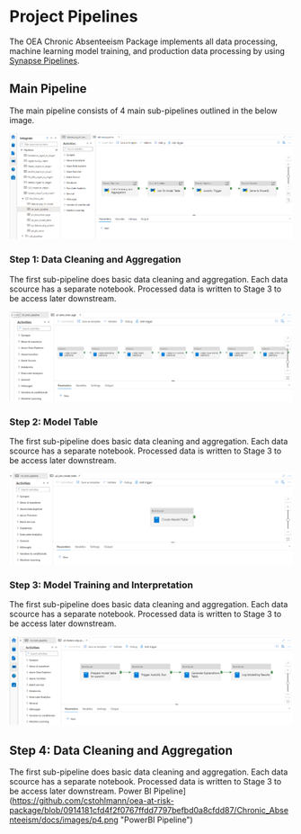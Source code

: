 # Project Pipelines

The OEA Chronic Absenteeism Package implements all data processing, machine learning model training, and production data processing by using [Synapse Pipelines](https://docs.microsoft.com/en-us/azure/data-factory/concepts-pipelines-activities?toc=%2Fazure%2Fsynapse-analytics%2Ftoc.json&tabs=data-factory). 

## Main Pipeline

The main pipeline consists of 4 main sub-pipelines outlined in the below image. 

![Main Synapse Pipeline](https://github.com/cstohlmann/oea-at-risk-package/blob/f0e33c92953c048a74aa6eac531ab357821f12ae/Chronic_Absenteeism/docs/images/mlPipeline.png "Main Pipeline")

### Step 1: Data Cleaning and Aggregation
 
The first sub-pipeline does basic data cleaning and aggregation. Each data scource has a separate notebook. Processed data is written to Stage 3 to be access later downstream.

![Data Cleaning Pipeline](https://github.com/cstohlmann/oea-at-risk-package/blob/a8db67a7a20d0ad73adcc472d54e4d1d7e758c14/Chronic_Absenteeism/docs/images/p1.png "Data Cleaning Pipeline")

### Step 2: Model Table
 
The first sub-pipeline does basic data cleaning and aggregation. Each data scource has a separate notebook. Processed data is written to Stage 3 to be access later downstream.

![Model Table Pipeline](https://github.com/cstohlmann/oea-at-risk-package/blob/0914181cfd4f2f0767ffdd7797befbd0a8cfdd87/Chronic_Absenteeism/docs/images/p2.png "Model Table Pipeline")

### Step 3: Model Training and Interpretation
 
The first sub-pipeline does basic data cleaning and aggregation. Each data scource has a separate notebook. Processed data is written to Stage 3 to be access later downstream.

![ML Train Pipeline](https://github.com/cstohlmann/oea-at-risk-package/blob/0914181cfd4f2f0767ffdd7797befbd0a8cfdd87/Chronic_Absenteeism/docs/images/p3.png "ML Train Pipeline")

## Step 4: Data Cleaning and Aggregation
 
The first sub-pipeline does basic data cleaning and aggregation. Each data scource has a separate notebook. Processed data is written to Stage 3 to be access later downstream.
Power BI Pipeline](https://github.com/cstohlmann/oea-at-risk-package/blob/0914181cfd4f2f0767ffdd7797befbd0a8cfdd87/Chronic_Absenteeism/docs/images/p4.png "PowerBI Pipeline")
